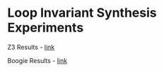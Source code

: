 # Loop Invariant Synthesis Experiments

Z3 Results - [link](./z3_table.md)

Boogie Results - [link](./boogie_table.md)